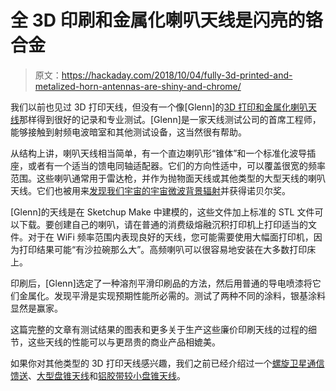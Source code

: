 # 全 3D 印刷和金属化喇叭天线是闪亮的铬合金

> 原文：<https://hackaday.com/2018/10/04/fully-3d-printed-and-metalized-horn-antennas-are-shiny-and-chrome/>

我们以前也见过 3D 打印天线，但没有一个像[Glenn]的[3D 打印和金属化喇叭天线](https://antennatestlab.com/3dprinting)那样得到很好的记录和专业测试。[Glenn]是一家天线测试公司的首席工程师，能够接触到射频电波暗室和其他测试设备，这当然很有帮助。

从结构上讲，喇叭天线相当简单，有一个直边喇叭形“锥体”和一个标准化波导插座，或者有一个适当的馈电同轴适配器。它们的方向性适中，可以覆盖很宽的频率范围。这些喇叭通常用于雷达枪，并作为抛物面天线或其他类型的大型天线的喇叭天线。它们也被用来[发现我们宇宙的宇宙微波背景辐射](https://en.wikipedia.org/wiki/Holmdel_Horn_Antenna)并获得诺贝尔奖。

[Glenn]的天线是在 Sketchup Make 中建模的，这些文件加上标准的 STL 文件可以下载。要创建自己的喇叭，请在普通的消费级熔融沉积打印机上打印适当的文件。对于在 WiFi 频率范围内表现良好的天线，您可能需要使用大幅面打印机，因为打印结果可能“有沙拉碗那么大”。高频喇叭可以很容易地安装在大多数打印床上。

印刷后，[Glenn]选定了一种溶剂平滑印刷品的方法，然后用普通的导电喷漆将它们金属化。发现平滑是实现预期性能所必需的。测试了两种不同的涂料，银基涂料显然是赢家。

这篇完整的文章有测试结果的图表和更多关于生产这些廉价印刷天线的过程的细节，这些天线的性能可以与更昂贵的商业产品相媲美。

如果你对其他类型的 3D 打印天线感兴趣，我们之前已经介绍过一个[螺旋卫星通信馈送](https://hackaday.com/2017/11/09/3d-printed-helical-satcom-feed/)、[大型盘锥天线](https://hackaday.com/2018/05/29/this-mostly-3d-printed-discone-antenna-is-ready-for-broadband-duty/)和[铝胶带较小盘锥天线](https://hackaday.com/2018/03/16/3d-printed-antenna-is-broadband/)。